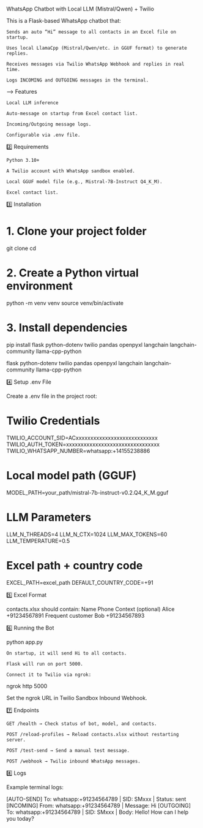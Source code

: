 WhatsApp Chatbot with Local LLM (Mistral/Qwen) + Twilio

This is a Flask-based WhatsApp chatbot that:

    Sends an auto “Hi” message to all contacts in an Excel file on startup.

    Uses local LlamaCpp (Mistral/Qwen/etc. in GGUF format) to generate replies.

    Receives messages via Twilio WhatsApp Webhook and replies in real time.

    Logs INCOMING and OUTGOING messages in the terminal.

--> Features

    Local LLM inference 

    Auto-message on startup from Excel contact list.

    Incoming/Outgoing message logs.

    Configurable via .env file.

2️⃣ Requirements

    Python 3.10+

    A Twilio account with WhatsApp sandbox enabled.

    Local GGUF model file (e.g., Mistral-7B-Instruct Q4_K_M).

    Excel contact list.

3️⃣ Installation

# 1. Clone your project folder
git clone <your-repo-url>
cd <your-project-folder>

# 2. Create a Python virtual environment
python -m venv venv
source venv/bin/activate

# 3. Install dependencies
pip install flask python-dotenv twilio pandas openpyxl langchain langchain-community llama-cpp-python

flask
python-dotenv
twilio
pandas
openpyxl
langchain
langchain-community
llama-cpp-python

4️⃣ Setup .env File

Create a .env file in the project root:

# Twilio Credentials
TWILIO_ACCOUNT_SID=ACxxxxxxxxxxxxxxxxxxxxxxxxxxxx
TWILIO_AUTH_TOKEN=xxxxxxxxxxxxxxxxxxxxxxxxxxxxxxxx
TWILIO_WHATSAPP_NUMBER=whatsapp:+14155238886

# Local model path (GGUF)
MODEL_PATH=your_path/mistral-7b-instruct-v0.2.Q4_K_M.gguf

# LLM Parameters
LLM_N_THREADS=4
LLM_N_CTX=1024
LLM_MAX_TOKENS=60
LLM_TEMPERATURE=0.5

# Excel path + country code
EXCEL_PATH=excel_path
DEFAULT_COUNTRY_CODE=+91

5️⃣ Excel Format

contacts.xlsx should contain:
Name	Phone	Context (optional)
Alice	+91234567891 Frequent customer
Bob	+91234567893	

6️⃣ Running the Bot

python app.py

    On startup, it will send Hi to all contacts.

    Flask will run on port 5000.

    Connect it to Twilio via ngrok:

ngrok http 5000

Set the ngrok URL in Twilio Sandbox Inbound Webhook.

7️⃣ Endpoints

    GET /health → Check status of bot, model, and contacts.

    POST /reload-profiles → Reload contacts.xlsx without restarting server.

    POST /test-send → Send a manual test message.

    POST /webhook → Twilio inbound WhatsApp messages.

8️⃣ Logs

Example terminal logs:

[AUTO-SEND] To: whatsapp:+91234564789 | SID: SMxxx | Status: sent
[INCOMING] From: whatsapp:+91234564789 | Message: Hi
[OUTGOING] To: whatsapp:+91234564789 | SID: SMxxx | Body: Hello! How can I help you today?

